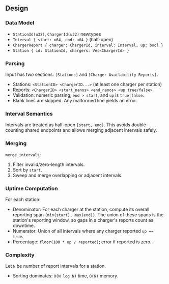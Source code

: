 ## Design

### Data Model
- `StationId(u32)`, `ChargerId(u32)` newtypes
- `Interval { start: u64, end: u64 }` (half-open)
- `ChargerReport { charger: ChargerId, interval: Interval, up: bool }`
- `Station { id: StationId, chargers: Vec<ChargerId> }`

### Parsing
Input has two sections: `[Stations]` and `[Charger Availability Reports]`.
- Stations: `<StationID> <ChargerID...>` (at least one charger per station)
- Reports: `<ChargerID> <start_nanos> <end_nanos> <up true/false>`
- Validation: numeric parsing, `end > start`, and `up` is `true|false`.
- Blank lines are skipped. Any malformed line yields an error.

### Interval Semantics
Intervals are treated as half-open `[start, end)`. This avoids double-counting shared endpoints and allows merging adjacent intervals safely.

### Merging
`merge_intervals`:
1. Filter invalid/zero-length intervals.
2. Sort by `start`.
3. Sweep and merge overlapping or adjacent intervals.

### Uptime Computation
For each station:
- Denominator: For each charger at the station, compute its overall reporting span `[min(start), max(end))`. The union of these spans is the station's reporting window, so gaps in a charger's reports count as downtime.
- Numerator: Union of all intervals where any charger reported `up == true`.
- Percentage: `floor(100 * up / reported)`; error if reported is zero.

### Complexity
Let `N` be number of report intervals for a station.
- Sorting dominates: `O(N log N)` time, `O(N)` memory.


